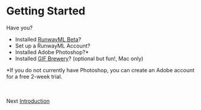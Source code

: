 # Getting Started

Have you?
* Installed [RunwayML Beta](https://runwayml.com/)?
* Set up a RunwayML Account?
* Installed Adobe Photoshop?* 
* Installed [GIF Brewery](https://gfycat.com/gifbrewery)? (optional but fun!, Mac only)

*If you do not currently have Photoshop, you can create an Adobe account for a free 2-week trial.

<br></br>
Next [Introduction](https://github.com/ellennickles/painting-landscapes-with-the-body/blob/master/outline/02-introduction.md) 